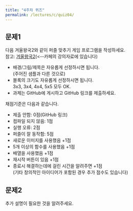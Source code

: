 ```yaml
---
title: "4주차 퀴즈"
permalink: /lectures/c/quiz04/
---
```


## 문제1
다음 겨울왕국2와 같이 퍼즐 맞추기 게임 프로그램을 작성하세요.<br />
참고: [겨울왕국2](https://cafe.naver.com/bangtal/13)(<--카페의 강의자료에 있습니다)
- 배경/그림/제목은 자유롭게 선정하시면 됩니다.<br />
  (주어진 샘플과 다른 것으로)
- 블록의 크기도 자유롭게 선정하시면 됩니다.<br />
   3x3, 3x4, 4x4, 5x5 모두 OK.
- 과제는 GitHub에 게시하고 GitHub 링크를 제출하세요.

채점기준은 다음과 같습니다.
- 제출 안함: 0점(GitHub 링크)
- 컴파일 되지 않음: 1점
- 실행 오류: 2점
- 퍼즐이 잘 동작함: 5점
- 새로운 이미지를 사용했음 +1점
- 5개 이상의 함수를 사용했음 +1점
- 배열을 사용했음 +1점
- 재시작 버튼이 있음 +1점
- 종료시 해결하는데에 걸린 시간을 알려주면 +1점<br />
(기타 창의적인 아이디어가 포함된 경우 추가 점수도 있습니다)

## 문제2
추가 설명이 필요한 것을 알려주세요.
